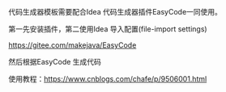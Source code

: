 代码生成器模板需要配合Idea 代码生成器插件EasyCode一同使用。




第一先安装插件，第二使用Idea 导入配置(file-import settings)


https://gitee.com/makejava/EasyCode

然后根据EasyCode 生成代码

使用教程：https://www.cnblogs.com/chafe/p/9506001.html


